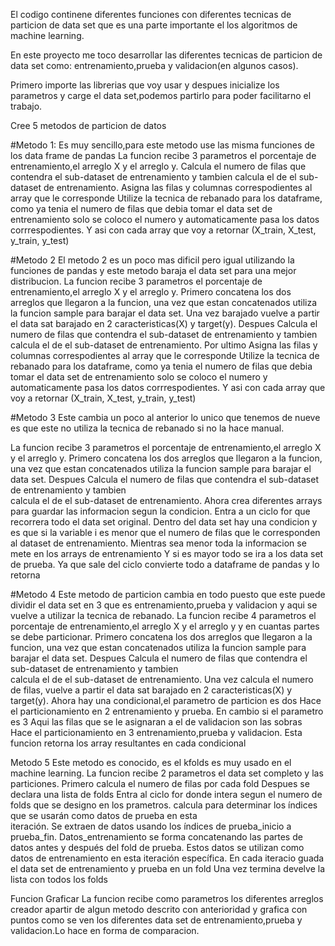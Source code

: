 El codigo continene diferentes funciones con diferentes tecnicas de particion de data set que es una parte importante el los algoritmos de machine learning.

En este proyecto me toco desarrollar las diferentes tecnicas de particion de data set como: entrenamiento,prueba y validacion(en algunos casos).

Primero importe las librerias que voy usar y despues inicialize los parametros y carge  el data set,podemos partirlo para poder facilitarno el trabajo.


Cree 5 metodos de particion de datos 

#Metodo 1:
Es muy sencillo,para este metodo use las misma funciones de los data frame de pandas
    La funcion recibe 3 parametros el porcentaje de entrenamiento,el arreglo X y el arreglo y.
    Calcula el numero de filas que contendra el sub-dataset de entrenamiento y tambien calcula 
    el de el sub-dataset de entrenamiento.
    Asigna las filas y columnas correspodientes al array que le corresponde 
      Utilize la tecnica de rebanado para los dataframe, como ya tenia el numero de filas que         debia tomar el data set de entrenamiento solo se coloco el numero y automaticamente pasa 
      los datos corrrespodientes.
    Y asi con cada array que voy a retornar (X_train, X_test, y_train, y_test)


#Metodo 2
El metodo 2 es un poco mas dificil pero igual utilizando la funciones de pandas y este metodo baraja el data set para una mejor distribucion.
   La funcion recibe 3 parametros el porcentaje de entrenamiento,el arreglo X y el arreglo y.
   Primero concatena los dos arreglos que llegaron a la funcion, una vez que estan concatenados 
   utiliza la funcion sample para barajar el data set.
   Una vez barajado vuelve a partir el data sat barajado en 2 caracteristicas(X) y target(y). 
   Despues Calcula el numero de filas que contendra el sub-dataset de entrenamiento y tambien 
   calcula el  de el sub-dataset de entrenamiento.
   Por ultimo Asigna las filas y columnas correspodientes al array que le corresponde 
      Utilize la tecnica de rebanado para los dataframe, como ya tenia el numero de filas que         debia tomar el data set de entrenamiento solo se coloco el numero y automaticamente pasa 
      los datos corrrespodientes.
    Y asi con cada array que voy a retornar (X_train, X_test, y_train, y_test)


#Metodo 3
Este cambia un poco al anterior lo unico que tenemos de nueve es que este no utiliza la tecnica de rebanado si no la hace manual.

   La funcion recibe 3 parametros el porcentaje de entrenamiento,el arreglo X y el arreglo y.
   Primero concatena los dos arreglos que llegaron a la funcion, una vez que estan concatenados 
   utiliza la funcion sample para barajar el data set. 
   Despues Calcula el numero de filas que contendra el sub-dataset de entrenamiento y tambien  
   calcula el  de el sub-dataset de entrenamiento.
   Ahora crea diferentes arrays para guardar las informacion segun la condicion.
   Entra a un ciclo for  que recorrera todo el data set original.
   Dentro del data set hay una condicion y es que si la variable i es menor que el numero de       filas que le corresponden al dataset de entrenamiento.
       Mientras sea menor toda la informacion se mete en los arrays de entrenamiento
       Y si es mayor todo se ira a los data set de prueba.
   Ya que sale del ciclo convierte todo a  dataframe de pandas y lo retorna


#Metodo 4
Este metodo de particion cambia en todo puesto que este puede dividir el data set en 3 que es entrenamiento,prueba y validacion y aqui se vuelve a utilizar la tecnica de rebanado.
   La funcion recibe 4 parametros el porcentaje de entrenamiento,el arreglo X y el arreglo y y     en cuantas partes se debe particionar.
   Primero concatena los dos arreglos que llegaron a la funcion, una vez que estan concatenados 
   utiliza la funcion sample para barajar el data set.
   Despues Calcula el numero de filas que contendra el sub-dataset de entrenamiento y tambien  
   calcula el  de el sub-dataset de entrenamiento.
   Una vez calcula el numero de filas, vuelve a partir el data sat barajado en 2 
   caracteristicas(X) y target(y).
   Ahora hay una condicional,el parametro de particion es dos
     Hace el particionamiento en 2 entrenamiento y prueba.
   En cambio si el parametro es 3
     Aqui las filas que se le asignaran a el de validacion son las sobras
     Hace el particionamiento en 3 entrenamiento,prueba y validacion.
   Esta funcion retorna los array resultantes en cada condicional



Metodo 5
Este metodo es conocido, es el kfolds es muy usado en el machine learning.
     La funcion recibe 2 parametros el data set completo y las particiones.
     Primero calcula el numero de filas por cada fold
     Despues se declara una lista de folds
     Entra al ciclo for donde intera segun el numero de folds que se designo en los prametros.
        calcula para determinar los índices que se usarán como datos de prueba en esta         
        iteración.
        Se extraen de datos usando los índices de prueba_inicio a prueba_fin.
        Datos_entrenamiento se forma concatenando las partes de datos antes y después del fold de prueba. 
        Estos datos se utilizan como datos de entrenamiento en esta iteración específica.
        En cada iteracio guada el data set de entrenamiento y prueba en un fold
    Una vez termina develve la lista con todos los folds

Funcion Graficar
     La funcion recibe como parametros los diferentes arreglos creador apartir de algun metodo descrito con anterioridad
     y grafica con puntos como se ven los diferentes data set de entrenamiento,prueba y validacion.Lo hace en forma de comparacion.

  
